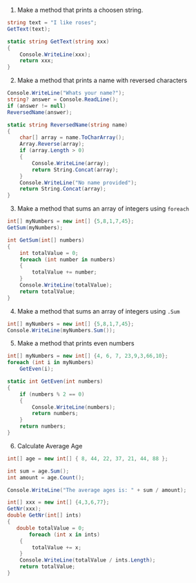 1. Make a method that prints a choosen string.
```cs
string text = "I like roses";
GetText(text);

static string GetText(string xxx)
{
    Console.WriteLine(xxx);
    return xxx;
}
```
2. Make a method that prints a name with reversed characters
```cs
Console.WriteLine("Whats your name?");
string? answer = Console.ReadLine();
if (answer != null)
ReversedName(answer);

static string ReversedName(string name)
{
    char[] array = name.ToCharArray();
    Array.Reverse(array);
    if (array.Length > 0)
    {
        Console.WriteLine(array);
        return String.Concat(array);
    }
    Console.WriteLine("No name provided");
    return String.Concat(array);
}
```
3. Make a method that sums an array of integers using `foreach`
```cs
int[] myNumbers = new int[] {5,8,1,7,45};
GetSum(myNumbers); 

int GetSum(int[] numbers)
{
    int totalValue = 0;
    foreach (int number in numbers)
    {
        totalValue += number;
    }
    Console.WriteLine(totalValue);
    return totalValue;
} 
```
4. Make a method that sums an array of integers using `.Sum`
```cs
int[] myNumbers = new int[] {5,8,1,7,45};
Console.WriteLine(myNumbers.Sum());
```
5. Make a method that prints even numbers
```cs
int[] myNumbers = new int[] {4, 6, 7, 23,9,3,66,10};
foreach (int i in myNumbers)
    GetEven(i);

static int GetEven(int numbers)
{
    if (numbers % 2 == 0)
    {
        Console.WriteLine(numbers);
        return numbers;
    }
    return numbers;
}
```
6. Calculate Average Age
```cs
int[] age = new int[] { 8, 44, 22, 37, 21, 44, 88 };

int sum = age.Sum();
int amount = age.Count();

Console.WriteLine("The average ages is: " + sum / amount);
```
```cs
int[] xxx = new int[] {4,3,6,77};
GetNr(xxx);
double GetNr(int[] ints)
{  
   double totalValue = 0;
       foreach (int x in ints)
    {
        totalValue += x;
    }
    Console.WriteLine(totalValue / ints.Length);
    return totalValue;
}
```
